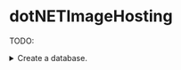 # dotNETImageHosting

TODO:


<details> 
    <summary>Create a database.</summary>
        <details>
            <summary>Users</summary>
                Users : {
                    nID, // primary key
                    strDisplayName,
                    strEmail,
                    nPasswordHash,
                    nUserLevel
                }
</details>
        <details>
            <summary>UserImages</summary>
                UserImages : {
                    nID, // primary key
                    nUserID, // foreign key
                    nUniqueImageID, // foreign key
                    nCreationDateMiliseconds
                }
</details>
        <details>
            <summary>UniqueImages</summary>
                 UniqueImages : {
                    nID, // primary key
                    nHash,
                }
</details>
        <details>
            <summary>Tags</summary>
               Tags : {
                    nID, // primary key
                    strTagName
                }
</details>
        <details>
            <summary>TagImages</summary>
               TagImages : {
                    nID, // primary key
                    nTagID, // foreign key
                    nImageID // foreign key
                }
</details>
        <details>
            <summary>Likes</summary>
                Likes : {
                    nID, // primary key
                    nImageID, // foreign key
                    nUserID, // foreign key unique
                    bIsDislike,
                    nCreationDateMiliseconds
                }
</details>
        <details>
            <summary>Comments</summary>
                Comments : {
                    nID, // primary key
                    nImageID, // foreign key
                    nUserID, // foreign key
                    strContent,
                    nCreationDateMiliseconds
                }
</details>
</details>
